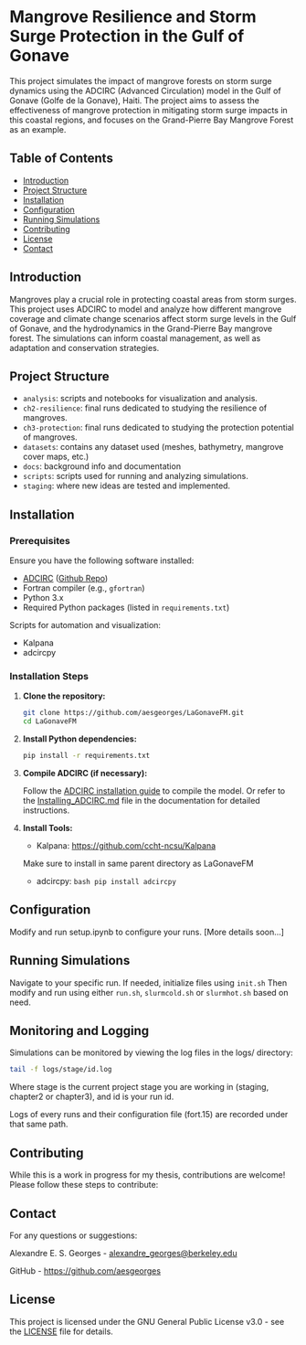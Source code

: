 # Mangrove Resilience and Storm Surge Protection in the Gulf of Gonave

This project simulates the impact of mangrove forests on storm surge dynamics using the ADCIRC (Advanced Circulation) model in the Gulf of Gonave (Golfe de la Gonave), Haiti. The project aims to assess the effectiveness of mangrove protection in mitigating storm surge impacts in this coastal regions, and focuses on the Grand-Pierre Bay Mangrove Forest as an example.

## Table of Contents

- [Introduction](#introduction)
- [Project Structure](#project-structure)
- [Installation](#installation)
- [Configuration](#configuration)
- [Running Simulations](#running-simulations)
- [Contributing](#contributing)
- [License](#license)
- [Contact](#contact)

## Introduction

Mangroves play a crucial role in protecting coastal areas from storm surges. This project uses ADCIRC to model and analyze how different mangrove coverage and climate change scenarios affect storm surge levels in the Gulf of Gonave, and the hydrodynamics in the Grand-Pierre Bay mangrove forest. The simulations can inform coastal management, as well as adaptation and conservation strategies.

## Project Structure

- `analysis`: scripts and notebooks for visualization and analysis.
- `ch2-resilience`: final runs dedicated to studying the resilience of mangroves.
- `ch3-protection`: final runs dedicated to studying the protection potential of mangroves.
- `datasets`: contains any dataset used (meshes, bathymetry, mangrove cover maps, etc.)
- `docs`: background info and documentation
- `scripts`: scripts used for running and analyzing simulations.
- `staging`: where new ideas are tested and implemented.

## Installation

### Prerequisites

Ensure you have the following software installed:

- [ADCIRC](https://adcirc.org/) ([Github Repo](https://github.com/adcirc/adcirc.git))
- Fortran compiler (e.g., `gfortran`)
- Python 3.x
- Required Python packages (listed in `requirements.txt`)

Scripts for automation and visualization:

- Kalpana
- adcircpy

### Installation Steps

1. **Clone the repository:**

    ```bash
    git clone https://github.com/aesgeorges/LaGonaveFM.git
    cd LaGonaveFM
    ```

2. **Install Python dependencies:**

    ```bash
    pip install -r requirements.txt
    ```

3. **Compile ADCIRC (if necessary):**

    Follow the [ADCIRC installation guide](https://adcirc.org/installation/) to compile the model. Or refer to the [Installing_ADCIRC.md](docs/Installing_ADCIRC.md) file in the documentation for detailed instructions.

4. **Install Tools:**
    - Kalpana: <https://github.com/ccht-ncsu/Kalpana>

    Make sure to install in same parent directory as LaGonaveFM

    - adcircpy: ```bash pip install adcircpy```

## Configuration

Modify and run setup.ipynb to configure your runs.
[More details soon...]

## Running Simulations

Navigate to your specific run. If needed, initialize files using `init.sh`
Then modify and run using either `run.sh`, `slurmcold.sh` or `slurmhot.sh` based on need.

## Monitoring and Logging

Simulations can be monitored by viewing the log files in the logs/ directory:

```bash
tail -f logs/stage/id.log
```

Where stage is the current project stage you are working in (staging, chapter2 or chapter3), and id is your run id.

Logs of every runs and their configuration file (fort.15) are recorded under that same path.

## Contributing

While this is a work in progress for my thesis, contributions are welcome! Please follow these steps to contribute:

## Contact

For any questions or suggestions:

Alexandre E. S. Georges - <alexandre_georges@berkeley.edu>

GitHub - <https://github.com/aesgeorges>

## License

This project is licensed under the GNU General Public License v3.0 - see the [LICENSE](LICENSE) file for details.
